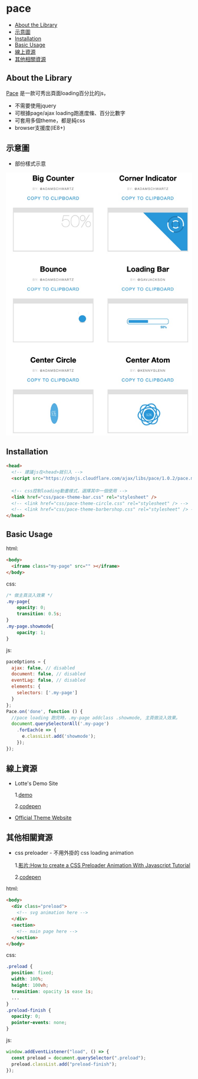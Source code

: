 # pace

<!-- toc -->


- [About the Library](#about-the-library)
- [示意圖](#示意圖)
- [Installation](#installation)
- [Basic Usage](#basic-usage)  
- [線上資源](#%e7%b7%9a%e4%b8%8a%e8%b3%87%e6%ba%90)
- [其他相關資源](##其他相關資源)
<!-- tocstop -->

## About the Library

[Pace](https://github.hubspot.com/pace/docs/welcome/) 是一款可秀出頁面loading百分比的js，

- 不需要使用jquery
- 可根據page/ajax loading跑進度條、百分比數字
- 可套用多個theme，都是純css
- browser支援度(IE8+)


## 示意圖


- 部份樣式示意

![printscreen](images/pace.jpg)

## Installation


```html
<head>
  <!-- 建議js在<head>就引入 -->
  <script src="https://cdnjs.cloudflare.com/ajax/libs/pace/1.0.2/pace.min.js"></script>

  <!-- css控制loading動畫樣式，選擇其中一個使用 -->
  <link href="css/pace-theme-bar.css" rel="stylesheet" />
  <!-- <link href="css/pace-theme-circle.css" rel="stylesheet" /> -->
  <!-- <link href="css/pace-theme-barbershop.css" rel="stylesheet" /> -->
</head>
```

## Basic Usage

html:
```html
<body>
  <iframe class="my-page" src="" ></iframe>
</body>
```

css:
```css
/* 做主頁淡入效果 */
.my-page{
	opacity: 0;
	transition: 0.5s;
}
.my-page.showmode{
	opacity: 1;
}
```

js:
```js
paceOptions = {
  ajax: false, // disabled
  document: false, // disabled
  eventLag: false, // disabled
  elements: {
    selectors: ['.my-page']
  }
};
Pace.on('done', function () {
  //pace loading 跑完時，.my-page addclass .showmode, 主頁做淡入效果。
  document.querySelectorAll('.my-page')
    .forEach(e => {
      e.classList.add('showmode');
    });
}); 
```


## 線上資源

- Lotte's Demo Site

  1.[demo](https://lottevic.github.io/pacedemo/src/index.html)

  2.[codepen](https://codepen.io/lotteyang/pen/eYNVdRJ)

- [Official Theme Website](https://github.hubspot.com/pace/docs/welcome/)

## 其他相關資源

- css preloader - 不用外掛的 css loading animation

  1.[影片:How to create a CSS Preloader Animation With Javascript Tutorial](https://youtu.be/NZNhuzyeD-Y)

  2.[codepen](https://codepen.io/petervandenheuvel/pen/ywBxxY)

html:
```html
<body>  
  <div class="preload">
    <!-- svg animation here -->
  </div>
  <section>
    <!-- main page here -->
  </section>
</body>  
```
css:
```css
.preload {
  position: fixed;
  width: 100%;
  height: 100vh;
  transition: opacity 1s ease 1s;
  ...
}
.preload-finish {
  opacity: 0;
  pointer-events: none;
}
```

js:
```js
window.addEventListener("load", () => {
  const preload = document.querySelector(".preload");
  preload.classList.add("preload-finish");
});
```
